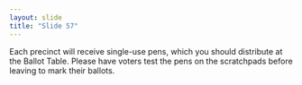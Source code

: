 ```yaml
---
layout: slide
title: "Slide 57"
---
```


Each precinct will receive single-use pens, which you should distribute at the Ballot Table. Please have voters test the pens on the scratchpads before leaving to mark their ballots.